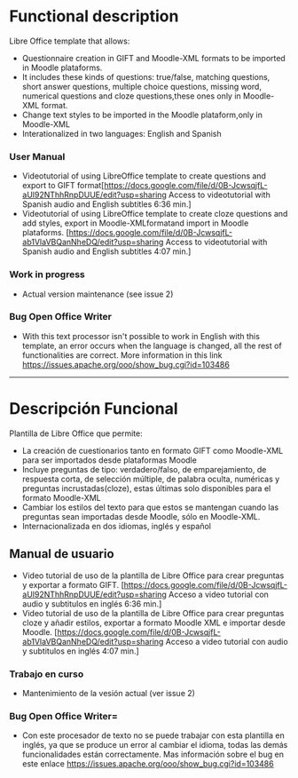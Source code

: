 
# Functional description

Libre Office template that allows:

 * Questionnaire creation in GIFT and Moodle-XML formats to be imported in Moodle plataforms.
 * It includes these kinds of questions: true/false, matching questions, short answer questions, multiple choice questions, missing word, numerical questions and cloze questions,these ones only in Moodle-XML format.
 * Change text styles to be imported in the Moodle plataform,only in Moodle-XML
 * Interationalized in two languages: English and Spanish

### User Manual

 * Videotutorial of using LibreOffice template to create questions and export to GIFT format[https://docs.google.com/file/d/0B-JcwsqjfL-aUl92NThhRnpDUUE/edit?usp=sharing Access to videotutorial with Spanish audio and English subtitles 6:36 min.]
 * Videotutorial of using LibreOffice template to create cloze questions and add styles, export in Moodle-XMLformatand import in Moodle plataforms. [https://docs.google.com/file/d/0B-JcwsqjfL-ab1VlaVBQanNheDQ/edit?usp=sharing Access to videotutorial with Spanish audio and English subtitles 4:07 min.]

### Work in progress
 * Actual version maintenance (see issue 2)

### Bug Open Office Writer
 * With this text processor isn't possible to work in English with this template, an error occurs when the language is changed, all the rest of functionalities are correct. More information in this link https://issues.apache.org/ooo/show_bug.cgi?id=103486


------------------------------------------------------------------------------------------

# Descripción Funcional

Plantilla de Libre Office que permite:

 - La creación de cuestionarios tanto en formato GIFT como Moodle-XML para ser importados desde plataformas Moodle
 - Incluye preguntas de tipo: verdadero/falso, de emparejamiento, de respuesta corta, de selección múltiple, de palabra oculta, numéricas y preguntas incrustadas(cloze), estas últimas solo disponibles para el formato Moodle-XML
 - Cambiar los estilos del texto para que estos se mantengan cuando las preguntas sean importadas desde Moodle, sólo en Moodle-XML.
 - Internacionalizada en dos idiomas, inglés y español

## Manual de usuario

 * Video tutorial de uso de la plantilla de Libre Office para crear preguntas y exportar a formato GIFT. [https://docs.google.com/file/d/0B-JcwsqjfL-aUl92NThhRnpDUUE/edit?usp=sharing Acceso a video tutorial con audio y subtitulos en inglés 6:36 min.]
 * Video tutorial de uso de la plantilla de Libre Office para crear preguntas cloze y añadir estilos, exportar a formato Moodle XML e importar desde Moodle. [https://docs.google.com/file/d/0B-JcwsqjfL-ab1VlaVBQanNheDQ/edit?usp=sharing Acceso a video tutorial con audio y subtitulos en inglés 4:07 min.]

### Trabajo en curso
 * Mantenimiento de la vesión actual (ver issue 2)

### Bug Open Office Writer=
 * Con este procesador de texto no se puede trabajar con esta plantilla en inglés, ya que se produce un error al cambiar el idioma, todas las demás funcionalidades están correctamente. Mas información sobre el bug en este enlace https://issues.apache.org/ooo/show_bug.cgi?id=103486


